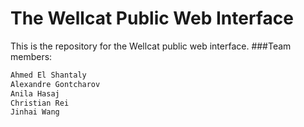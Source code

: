 # The Wellcat Public Web Interface
This is the repository for the Wellcat public web interface.
###Team members:

```sh
Ahmed El Shantaly
Alexandre Gontcharov
Anila Hasaj
Christian Rei
Jinhai Wang
```
